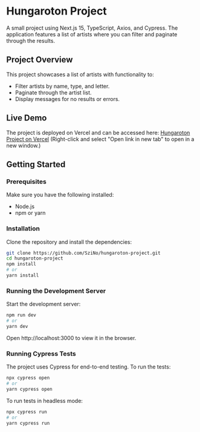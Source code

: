 # Hungaroton Project

A small project using Next.js 15, TypeScript, Axios, and Cypress. The application features a list of artists where you can filter and paginate through the results.

## Project Overview

This project showcases a list of artists with functionality to:

- Filter artists by name, type, and letter.
- Paginate through the artist list.
- Display messages for no results or errors.

## Live Demo

The project is deployed on Vercel and can be accessed here:
[Hungaroton Project on Vercel](https://hungaroton-project.vercel.app) (Right-click and select "Open link in new tab" to open in a new window.)

## Getting Started

### Prerequisites

Make sure you have the following installed:

- Node.js
- npm or yarn

### Installation

Clone the repository and install the dependencies:

```bash
git clone https://github.com/SziNo/hungaroton-project.git
cd hungaroton-project
npm install
# or
yarn install
```

### Running the Development Server

Start the development server:

```bash
npm run dev
# or
yarn dev
```

Open http://localhost:3000 to view it in the browser.

### Running Cypress Tests

The project uses Cypress for end-to-end testing. To run the tests:

```bash
npx cypress open
# or
yarn cypress open
```

To run tests in headless mode:

```bash
npx cypress run
# or
yarn cypress run
```
